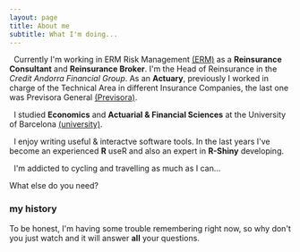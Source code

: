 ```yaml
---
layout: page
title: About me
subtitle: What I'm doing...
---
```


<i class="fa fa-briefcase"></i> &nbsp; Currently I'm working in ERM Risk Management [(ERM)](http://ermgrupo.com) as a **Reinsurance Consultant** and **Reinsurance Broker**. I'm the Head of Reinsurance in the *Credit Andorra Financial Group*. As an **Actuary**, previously I worked in charge of the Technical Area in different Insurance Companies, the last one was Previsora General [(Previsora)](http://previsorageneral.com).

<i class="fa fa-graduation-cap"></i> &nbsp; I studied **Economics** and **Actuarial & Financial Sciences** at the University of Barcelona [(university)](http://ub.edu).

<i class="fa fa-user"></i> &nbsp; I enjoy writing useful & interactve software tools. In the last years I've become an experienced **R** useR and also an expert in **R-Shiny** developing. 

<i class="fa fa-heart"></i> &nbsp; I'm addicted to cycling and travelling as much as I can...


What else do you need?

### my history

To be honest, I'm having some trouble remembering right now, so why don't you just watch  and it will answer **all** your questions.
